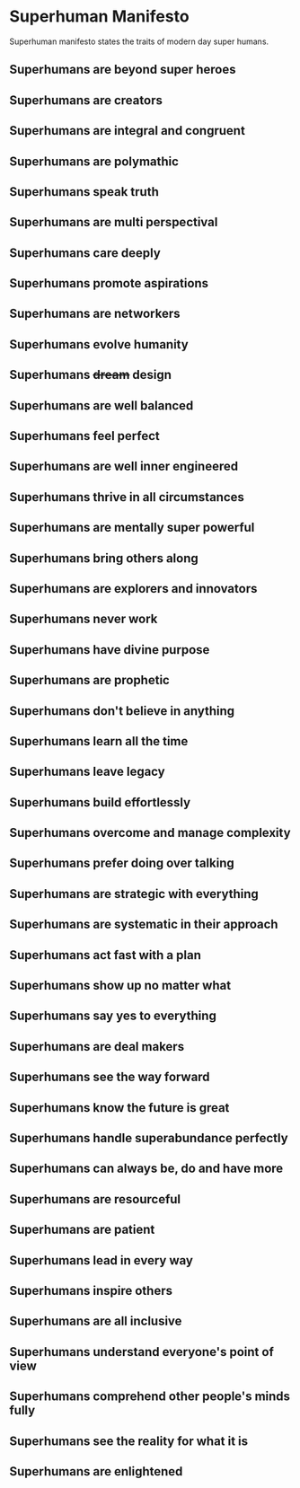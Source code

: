 # Superhuman Manifesto

Superhuman manifesto states the traits of modern day super humans.

## Superhumans are beyond super heroes

## Superhumans are creators 

## Superhumans are integral and congruent 

## Superhumans are polymathic 

## Superhumans speak truth

## Superhumans are multi perspectival

## Superhumans care deeply 

## Superhumans promote aspirations

## Superhumans are networkers 

## Superhumans evolve humanity 

## Superhumans ~~dream~~ design 

## Superhumans are well balanced 

## Superhumans feel perfect 

## Superhumans are well inner engineered 

## Superhumans thrive in all circumstances 

## Superhumans are mentally super powerful 

## Superhumans bring others along 

## Superhumans are explorers and innovators 

## Superhumans never work 

## Superhumans have divine purpose 

## Superhumans are prophetic 

## Superhumans don't believe in anything 

## Superhumans learn all the time 

## Superhumans leave legacy 

## Superhumans build effortlessly 

## Superhumans overcome and manage complexity 

## Superhumans prefer doing over talking 

## Superhumans are strategic with everything 

## Superhumans are systematic in their approach 

## Superhumans act fast with a plan 

## Superhumans show up no matter what 

## Superhumans say yes to everything 

## Superhumans are deal makers 

## Superhumans see the way forward 

## Superhumans know the future is great

## Superhumans handle superabundance perfectly 

## Superhumans can always be, do and have more 

## Superhumans are resourceful 

## Superhumans are patient 

## Superhumans lead in every way 

## Superhumans inspire others 

## Superhumans are all inclusive 

## Superhumans understand everyone's point of view 

## Superhumans comprehend other people's minds fully 

## Superhumans see the reality for what it is 

## Superhumans are enlightened 